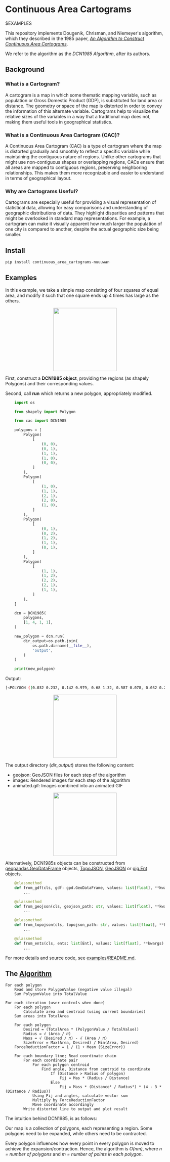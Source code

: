 # Continuous Area Cartograms

$EXAMPLES

This repository implements Dougenik, Chrisman, and Niemeyer's algorithm, which they described in the 1985 paper, *[An Algorithm to Construct Continuous Area Cartograms](references/paper.pdf)*.

We refer to the algorithm as the *DCN1985 Algorithm*, after its authors.

## Background

### What is a Cartogram?

A cartogram is a map in which some thematic mapping variable, such as population or Gross Domestic Product (GDP), is substituted for land area or distance. The geometry or space of the map is distorted in order to convey the information of this alternate variable. Cartograms help to visualize the relative sizes of the variables in a way that a traditional map does not, making them useful tools in geographical statistics.

### What is a Continuous Area Cartogram (CAC)?

A Continuous Area Cartogram (CAC) is a type of cartogram where the map is distorted gradually and smoothly to reflect a specific variable while maintaining the contiguous nature of regions. Unlike other cartograms that might use non-contiguous shapes or overlapping regions, CACs ensure that all areas are mapped to contiguous regions, preserving neighboring relationships. This makes them more recognizable and easier to understand in terms of geographical layout.

### Why are Cartograms Useful?

Cartograms are especially useful for providing a visual representation of statistical data, allowing for easy comparisons and understanding of geographic distributions of data. They highlight disparities and patterns that might be overlooked in standard map representations. For example, a cartogram can make it visually apparent how much larger the population of one city is compared to another, despite the actual geographic size being smaller.

## Install

```bash
pip install continuous_area_cartograms-nuuuwan
```

## Examples

In this example, we take a simple map consisting of four squares of equal area, and modify it such that one square ends up 4 times has large as the others.

<p align="center">
  <img src="examples/build_from_polygons/output/images/000.png" height="200vh" />
</p>

First, construct a **DCN1985 object**, providing the regions (as shapely Polygons) and their corresponding values.

Second, call **run** which returns a new polygon, appropriately modified.

```python
    import os

    from shapely import Polygon

    from cac import DCN1985

    polygons = [
        Polygon(
            [
                (0, 0),
                (0, 1),
                (1, 1),
                (1, 0),
                (0, 0),
            ]
        ),
        Polygon(
            [
                (1, 0),
                (1, 1),
                (2, 1),
                (2, 0),
                (1, 0),
            ]
        ),
        Polygon(
            [
                (0, 1),
                (0, 2),
                (1, 2),
                (1, 1),
                (0, 1),
            ]
        ),
        Polygon(
            [
                (1, 1),
                (1, 2),
                (2, 2),
                (2, 1),
                (1, 1),
            ]
        ),
    ]

    dcn = DCN1985(
        polygons,
        [1, 4, 1, 1],
    )

    new_polygon = dcn.run(
        dir_output=os.path.join(
            os.path.dirname(__file__),
            'output',
        )
    )

    print(new_polygon)

```

Output:

```bash
[<POLYGON ((0.032 0.232, 0.142 0.979, 0.68 1.32, 0.587 0.078, 0.032 0.232))>, <POLYGON ((0.587 0.078, 0.68 1.32, 1.922 1.413, 2.122 -0.122, 0.587 0.078))>, <POLYGON ((0.142 0.979, 0.112 1.888, 1.021 1.858, 0.68 1.32, 0.142 0.979))>, <POLYGON ((0.68 1.32, 1.021 1.858, 1.768 1.968, 1.922 1.413, 0.68 1.32))>]
```

<p align="center">
  <img src="examples/build_from_polygons/output/images/013.png" height="200vh" />
</p>

The output directory (*dir_output*) stores the following content:

* geojson: GeoJSON files for each step of the algorithm
* images: Rendered images for each step of the algorithm
* animated.gif: Images combined into an animated GIF

<p align="center">
  <img src="examples/build_from_polygons/output/animated.gif" height="200vh" />
</p>

Alternatively, DCN1985s objects can be constructed from [geopandas.GeoDataFrame](https://geopandas.org/en/stable/docs/reference/api/geopandas.GeoDataFrame.html) objects, [TopoJSON](https://openlayers.org/en/latest/examples/topojson.html), [GeoJSON](https://geojson.org/) or [gig.Ent](https://github.com/nuuuwan/gig) objects.

```python
    @classmethod
    def from_gdf(cls, gdf: gpd.GeoDataFrame, values: list[float], **kwargs):
        ...

    @classmethod
    def from_geojson(cls, geojson_path: str, values: list[float], **kwargs):
        ...

    @classmethod
    def from_topojson(cls, topojson_path: str, values: list[float], **kwargs):
        ...

    @classmethod
    def from_ents(cls, ents: list[Ent], values: list[float], **kwargs):
        ...
```

For more details and source code, see [examples/README.md](examples/README.md).

## The [Algorithm](references/paper.pdf)

```pseudocode
For each polygon
    Read and store PolygonValue (negative value illegal)
    Sum PolygonValue into TotalValue
 
For each iteration (user controls when done)
    For each polygon
        Calculate area and centroid (using current boundaries)
    Sum areas into TotalArea
    
    For each polygon
        Desired = (TotalArea * (PolygonValue / TotalValue))
        Radius = √ (Area / 𝜋)
        Mass = √ (Desired / 𝜋) - √ (Area / 𝜋)
        SizeError = Max(Area, Desired) / Min(Area, Desired)
    ForceReductionFactor = 1 / (1 + Mean (SizeError))

    For each boundary line; Read coordinate chain
        For each coordinate pair
            For each polygon centroid
                Find angle, Distance from centroid to coordinate
                    If (Distance > Radius of polygon)
                        Fij = Mas * (Radius / Distance)
                    Else
                        Fij = Mass * (Distance² / Radius²) * (4 - 3 * (Distance / Radius))
            Using Fij and angles, calculate vector sum
            Multiply by ForceReductionFactor
            Move coordinate accordingly
        Write distorted line to output and plot result
```

The intuition behind DCN1985, is as follows:

Our map is a collection of polygons, each representing a region. Some polygons need to be expanded, while others need to be contracted.

Every polygon influences how every point in every polygon is moved to achieve the expansion/contraction. Hence, the algorithm is *O(nm)*, where *n = number of polygons* and *m = number of points in each polygon*.
